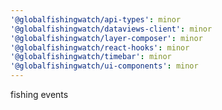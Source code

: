 ```yaml
---
'@globalfishingwatch/api-types': minor
'@globalfishingwatch/dataviews-client': minor
'@globalfishingwatch/layer-composer': minor
'@globalfishingwatch/react-hooks': minor
'@globalfishingwatch/timebar': minor
'@globalfishingwatch/ui-components': minor
---
```


fishing events
